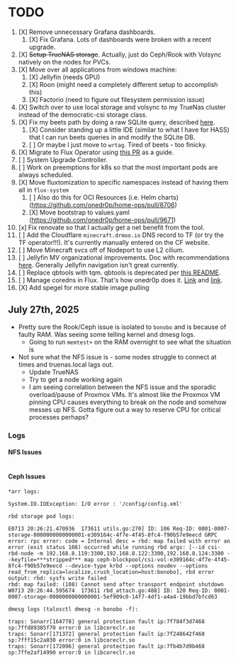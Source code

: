 # TODO

1. [X] Remove unnecessary Grafana dashboards.
   1. [X] Fix Grafana. Lots of dashboards were broken with a recent upgrade.
2. [X] ~~Setup TrueNAS storage~~. Actually, just do Ceph/Rook with Volsync natively on the nodes for PVCs.
3. [X] Move over all applications from windows machine:
   1. [X] Jellyfin (needs GPU)
   2. [X] Roon (might need a completely different setup to accomplish this)
   3. [X] Factorio (need to figure out filesystem permission issue)
4. [X] Switch over to use local storage and volsync to my TrueNas cluster instead of the democratic-csi storage class.
5. [X] Fix my beets path by doing a raw SQLite query, described [here](https://discourse.beets.io/t/library-db-still-has-old-path-after-moving-collection-to-a-new-location/2331).
   1. [X] Consider standing up a little IDE (similar to what I have for HASS) that I can run beets queries in and modify the SQLite DB.
   2. [ ] Or maybe I just move to `wrtag`. Tired of beets - too finicky.
6. [X] Migrate to Flux Operator using [this PR](https://github.com/onedr0p/home-ops/pull/8624) as a guide.
7. [ ] System Upgrade Controller.
8. [ ] Work on preemptions for k8s so that the most important pods are always scheduled.
9. [X] Move fluxtomization to specific namespaces instead of having them all in `flux-system`
   1. [ ] Also do this for OCI Resources (i.e. Helm charts) (<https://github.com/onedr0p/home-ops/pull/8706>)
   2. [X] Move bootstrap to values.yaml (<https://github.com/onedr0p/home-ops/pull/9671>)
10. [x] Fix renovate so that I actually get a net benefit from the tool.
11. [ ] Add the Cloudflare `minecraft.drmoo.io` DNS record to TF (or try the TF operator!!!). It's currently manually entered on the CF website.
12. [ ] Move Minecraft svcs off of Nodeport to use L2 cilium.
13. [ ] Jellyfin MV organizational improvements. Doc with recommendations [here](https://github.com/mystoragebox/Jellyfin-Music-Video-Tutorial). Generally Jellyfin navigation isn't great currently.
14. [ ] Replace qbtools with tqm. qbtools is deprecated per [this README](https://github.com/buroa/qbtools).
15. [ ] Manage coredns in Flux. That's how onedr0p does it. [Link](https://github.com/onedr0p/home-ops/blob/5899f27553d145b40d029be4eb34d8e254a7cc23/talos/machineconfig.yaml.j2#L147) and [link](https://github.com/onedr0p/home-ops/blob/5899f27553d145b40d029be4eb34d8e254a7cc23/kubernetes/apps/kube-system/coredns/ks.yaml#L23).
16. [X] Add spegel for more stable image pulling

## July 27th, 2025

* Pretty sure the Rook/Ceph issue is isolated to `bonobo` and is because of faulty RAM. Was seeing some telling kernel and dmesg logs.
  * Going to run `memtest+` on the RAM overnight to see what the situation is
* Not sure what the NFS issue is - some nodes struggle to connect at times and truenas.local lags out.
  * Update TrueNAS
  * Try to get a node working again
  * I am seeing correlation between the NFS issue and the sporadic overload/pause of Proxmox VMs. It's almost like the Proxmox VM pinning CPU causes everything to break on the node and somehow messes up NFS. Gotta figure out a way to reserve CPU for critical processes perhaps?

### Logs

#### NFS Issues

```bash

```

#### Ceph Issues

```text
*arr logs:

System.IO.IOException: I/O error : '/config/config.xml'

rbd storage pod logs:

E0713 20:26:21.470936  173611 utils.go:270] ID: 106 Req-ID: 0001-0007-storage-0000000000000001-e309164c-4f7e-4f45-8fc4-f90b57e9eecd GRPC error: rpc error: code = Internal desc = rbd: map failed with error an error (exit status 108) occurred while running rbd args: [--id csi-rbd-node -m 192.168.8.119:3300,192.168.8.122:3300,192.168.8.124:3300 --keyfile=***stripped*** map ceph-blockpool/csi-vol-e309164c-4f7e-4f45-8fc4-f90b57e9eecd --device-type krbd --options noudev --options read_from_replica=localize,crush_location=host:bonobo], rbd error output: rbd: sysfs write failed
rbd: map failed: (108) Cannot send after transport endpoint shutdown
W0713 20:26:44.595674  173611 rbd_attach.go:488] ID: 120 Req-ID: 0001-0007-storage-0000000000000001-5ef909c0-14f7-4df1-a4a4-19bbd7bfcd63

dmesg logs (talosctl dmesg -n bonobo -f):

traps: Sonarr[164778] general protection fault ip:7f784f3d7468 sp:7ffd89385f70 error:0 in libcoreclr.so
traps: Sonarr[171372] general protection fault ip:7f248642f468 sp:7fff15c2a030 error:0 in libcoreclr.so
traps: Sonarr[172096] general protection fault ip:7fb4b7d9b468 sp:7ffe2af14990 error:0 in libcoreclr.so
```
